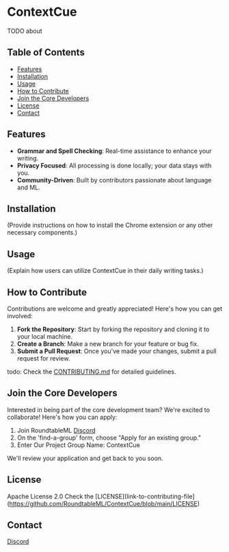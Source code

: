 # ContextCue

TODO about

## Table of Contents

- [Features](#features)
- [Installation](#installation)
- [Usage](#usage)
- [How to Contribute](#how-to-contribute)
- [Join the Core Developers](#join-the-core-developers)
- [License](#license)
- [Contact](#contact)

## Features

- **Grammar and Spell Checking**: Real-time assistance to enhance your writing.
- **Privacy Focused**: All processing is done locally; your data stays with you.
- **Community-Driven**: Built by contributors passionate about language and ML.

## Installation

(Provide instructions on how to install the Chrome extension or any other necessary components.)

## Usage

(Explain how users can utilize ContextCue in their daily writing tasks.)

## How to Contribute

Contributions are welcome and greatly appreciated! Here's how you can get involved:

1. **Fork the Repository**: Start by forking the repository and cloning it to your local machine.
2. **Create a Branch**: Make a new branch for your feature or bug fix.
3. **Submit a Pull Request**: Once you've made your changes, submit a pull request for review.

todo: Check the [CONTRIBUTING.md](link-to-contributing-file) for detailed guidelines. 

## Join the Core Developers

Interested in being part of the core development team? We're excited to collaborate! Here's how you can apply:

1. Join RoundtableML [Discord](https://discord.gg/roundtableml-1091255881154428969)
2. On the 'find-a-group' form, choose "Apply for an existing group."
3. Enter Our Project Group Name: ContextCue

We'll review your application and get back to you soon.

## License

Apache License 2.0
Check the [LICENSE](link-to-contributing-file](https://github.com/RoundtableML/ContextCue/blob/main/LICENSE)

## Contact

[Discord](https://discord.gg/roundtableml-1091255881154428969)

